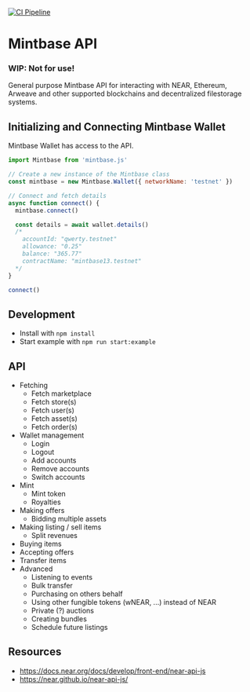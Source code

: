 [![CI Pipeline](https://github.com/Mintbase/mintbase-js/actions/workflows/ci.yml/badge.svg)](https://github.com/Mintbase/mintbase-js/actions/workflows/ci.yml)

# Mintbase API

### WIP: Not for use!

General purpose Mintbase API for interacting with NEAR, Ethereum, Arweave and other supported blockchains and decentralized filestorage systems.

## Initializing and Connecting Mintbase Wallet

Mintbase Wallet has access to the API.

```js
import Mintbase from 'mintbase.js'

// Create a new instance of the Mintbase class
const mintbase = new Mintbase.Wallet({ networkName: 'testnet' })

// Connect and fetch details
async function connect() {
  mintbase.connect()

  const details = await wallet.details()
  /*
    accountId: "qwerty.testnet"
    allowance: "0.25"
    balance: "365.77"
    contractName: "mintbase13.testnet"
  */
}

connect()
```

## Development

- Install with `npm install`
- Start example with `npm run start:example`

## API

- Fetching
  - Fetch marketplace
  - Fetch store(s)
  - Fetch user(s)
  - Fetch asset(s)
  - Fetch order(s)
- Wallet management
  - Login
  - Logout
  - Add accounts
  - Remove accounts
  - Switch accounts
- Mint
  - Mint token
  - Royalties
- Making offers
  - Bidding multiple assets
- Making listing / sell items
  - Split revenues
- Buying items
- Accepting offers
- Transfer items
- Advanced
  - Listening to events
  - Bulk transfer
  - Purchasing on others behalf
  - Using other fungible tokens (wNEAR, ...) instead of NEAR
  - Private (?) auctions
  - Creating bundles
  - Schedule future listings

## Resources

- https://docs.near.org/docs/develop/front-end/near-api-js
- https://near.github.io/near-api-js/
